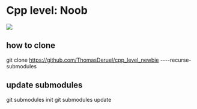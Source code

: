 # Cpp level: Noob

![](https://i.giphy.com/GRk3GLfzduq1NtfGt5.webp)

## how to clone

git clone https://github.com/ThomasDeruel/cpp_level_newbie ----recurse-submodules

## update submodules

git submodules init
git submodules update